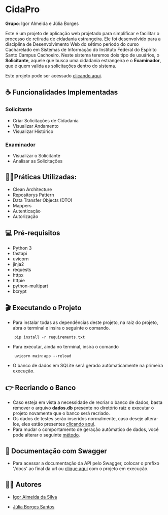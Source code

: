 # CidaPro

**Grupo**: Igor Almeida e Júlia Borges

Este é um projeto de aplicação web projetado para simplificar e facilitar o processo de retirada de cidadania estrangeira. Ele foi desenvolvido para a disciplina de Desenvolvimento Web do sétimo período do curso Cacharelado em Sistemas de Informação do Instituto Federal do Espírito Santo Campus Cachoeiro.
Neste sistema teremos dois tipo de usuários, o **Solicitante**, aquele que busca uma cidadania estrangeira e o **Examinador**, que é quem valida as solicitações dentro do sistema.

Este projeto pode ser acessado [clicando aqui](https://cidapro.cachoeiro.es/).


## ☕ Funcionalidades Implementadas
### Solicitante
* Criar Solicitações de Cidadania
* Visualizar Andamento
* Visualizar Histórico

### Examinador
* Visualizar o Solicitante
* Analisar as Solicitações


## 🐱‍🏍Práticas Utilizadas:
* Clean Architecture 
* Repositorys Pattern
* Data Transfer Objects (DTO)
* Mappers
* Autenticação
* Autorização


## 💻 Pré-requisitos
* Python 3
* fastapi
* uvicorn
* jinja2
* requests
* httpx
* httpie
* python-multipart
* bcrypt

## 🎬 Executando o Projeto
* Para instalar todas as dependências deste projeto, na raiz do projeto, abra o terminal e insira o seguinte o comando.
```console
    pip install -r requirements.txt
```

* Para executar, ainda no terminal, insira o comando
```console
    uvicorn main:app --reload
```

* O banco de dados em SQLite será gerado autômaticamente na primeira execução.

## 👉 Recriando o Banco
* Caso esteja em vista a necessidade de recriar o banco de dados, basta remover o arquivo **dados.db** presente no diretório raiz e executar o projeto novamente que o banco será recriado.
* Os dados de testes serão inseridos normalmente, caso deseje altera-los, eles estão presentes [clicando aqui](./infrastructure/data/).
* Para mudar o comportamento de geração autômatico de dados, você pode alterar o seguinte [método](./infrastructure/util/data_seeder.py).

## 📃 Documentação com Swagger
* Para acessar a documentação da API pelo Swagger, colocar o prefixo '/docs' ao final da url ou [clique aqui](http://localhost:8000/docs) com o projeto em execução.


## 👨‍💻 Autores
* [Igor Almeida da Silva](https://www.linkedin.com/in/igoralmeidadasilva/)

* [Júlia Borges Santos](https://www.linkedin.com/in/julia-borgess/)
